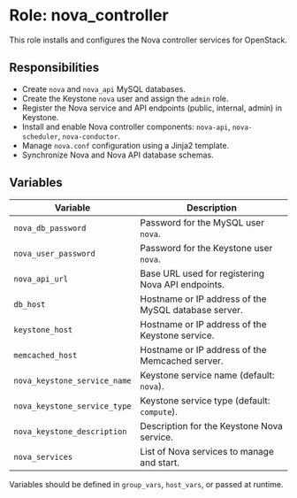 # Role: nova\_controller

This role installs and configures the Nova controller services for OpenStack.

## Responsibilities

* Create `nova` and `nova_api` MySQL databases.
* Create the Keystone `nova` user and assign the `admin` role.
* Register the Nova service and API endpoints (public, internal, admin) in Keystone.
* Install and enable Nova controller components: `nova-api`, `nova-scheduler`, `nova-conductor`.
* Manage `nova.conf` configuration using a Jinja2 template.
* Synchronize Nova and Nova API database schemas.

## Variables

| Variable                     | Description                                          |
| ---------------------------- | ---------------------------------------------------- |
| `nova_db_password`           | Password for the MySQL user `nova`.                  |
| `nova_user_password`         | Password for the Keystone user `nova`.               |
| `nova_api_url`               | Base URL used for registering Nova API endpoints.    |
| `db_host`                    | Hostname or IP address of the MySQL database server. |
| `keystone_host`              | Hostname or IP address of the Keystone service.      |
| `memcached_host`             | Hostname or IP address of the Memcached server.      |
| `nova_keystone_service_name` | Keystone service name (default: `nova`).             |
| `nova_keystone_service_type` | Keystone service type (default: `compute`).          |
| `nova_keystone_description`  | Description for the Keystone Nova service.           |
| `nova_services`              | List of Nova services to manage and start.           |

Variables should be defined in `group_vars`, `host_vars`, or passed at runtime.
